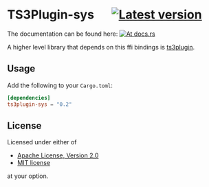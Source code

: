 TS3Plugin-sys &emsp; [![Latest version](https://img.shields.io/crates/v/ts3plugin-sys.svg)](https://crates.io/crates/ts3plugin-sys)
=============
The documentation can be found here: [![At docs.rs](https://docs.rs/ts3plugin-sys/badge.svg)](https://docs.rs/ts3plugin-sys)

A higher level library that depends on this ffi bindings is [ts3plugin](https://github.com/Flakebi/rust-ts3plugin).

Usage
-----
Add the following to your `Cargo.toml`:
```toml
[dependencies]
ts3plugin-sys = "0.2"
```

License
-------
Licensed under either of

 * [Apache License, Version 2.0](LICENSE-APACHE)
 * [MIT license](LICENSE-MIT)

at your option.
